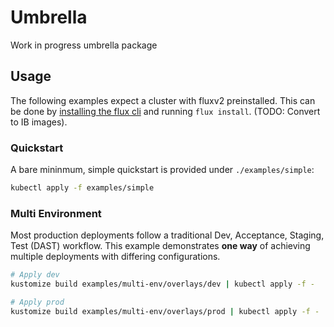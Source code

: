 # Umbrella

Work in progress umbrella package

## Usage

The following examples expect a cluster with fluxv2 preinstalled.  This can be done by [installing the flux cli](https://toolkit.fluxcd.io/get-started/#install-the-flux-cli) and running `flux install`.  (TODO: Convert to IB images).

### Quickstart

A bare mininmum, simple quickstart is provided under `./examples/simple`:

```bash
kubectl apply -f examples/simple
```

### Multi Environment

Most production deployments follow a traditional Dev, Acceptance, Staging, Test (DAST) workflow.  This example demonstrates __one way__ of achieving multiple deployments with differing configurations.

```bash
# Apply dev
kustomize build examples/multi-env/overlays/dev | kubectl apply -f -

# Apply prod
kustomize build examples/multi-env/overlays/prod | kubectl apply -f -
```
